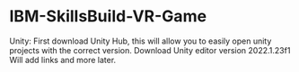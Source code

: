 # IBM-SkillsBuild-VR-Game

Unity:
First download Unity Hub, this will allow you to easily open unity projects with the correct version.
Download Unity editor version 2022.1.23f1 
Will add links and more later.
